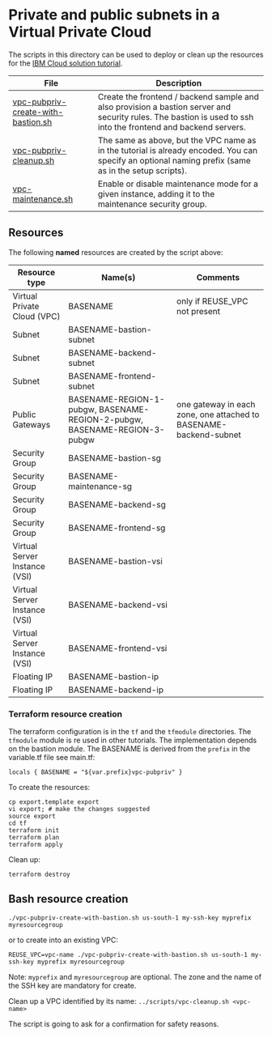 # Private and public subnets in a Virtual Private Cloud

The scripts in this directory can be used to deploy or clean up the resources for the [IBM Cloud solution tutorial](https://cloud.ibm.com/docs/tutorials?topic=solution-tutorials-vpc-public-app-private-backend#vpc-public-app-private-backend).

| File | Description |
| ---- | ----------- |
| [vpc-pubpriv-create-with-bastion.sh](vpc-pubpriv-create-with-bastion.sh) | Create the frontend / backend sample and also provision a bastion server and security rules. The bastion is used to ssh into the frontend and backend servers. |
| [vpc-pubpriv-cleanup.sh](vpc-pubpriv-cleanup.sh) | The same as above, but the VPC name as in the tutorial is already encoded. You can specify an optional naming prefix (same as in the setup scripts). |
| [vpc-maintenance.sh](vpc-maintenance.sh) | Enable or disable maintenance mode for a given instance, adding it to the maintenance security group. |

## Resources

The following **named** resources are created by the script above:

| Resource type| Name(s) | Comments |
|--------------|------|----------|
| Virtual Private Cloud (VPC) | BASENAME | only if REUSE_VPC not present |
| Subnet | BASENAME-bastion-subnet|  |
| Subnet | BASENAME-backend-subnet| |
| Subnet | BASENAME-frontend-subnet| |
| Public Gateways | BASENAME-REGION-1-pubgw, BASENAME-REGION-2-pubgw, BASENAME-REGION-3-pubgw | one gateway in each zone,   one attached to BASENAME-backend-subnet |
| Security Group | BASENAME-bastion-sg | |
| Security Group | BASENAME-maintenance-sg | |
| Security Group | BASENAME-backend-sg | |
| Security Group | BASENAME-frontend-sg | |
| Virtual Server Instance (VSI) | BASENAME-bastion-vsi | |
| Virtual Server Instance (VSI) | BASENAME-backend-vsi | |
| Virtual Server Instance (VSI) | BASENAME-frontend-vsi | |
| Floating IP | BASENAME-bastion-ip | |
| Floating IP | BASENAME-backend-ip | |

### Terraform resource creation
The terraform configuration is in the `tf` and the `tfmodule` directories. The `tfmodule` module is re used in other tutorials.  The implementation depends on the bastion module. The BASENAME is derived from the `prefix` in the variable.tf file see main.tf:
```
locals { BASENAME = "${var.prefix}vpc-pubpriv" }
```

To create the resources:

```
cp export.template export
vi export; # make the changes suggested
source export
cd tf
terraform init
terraform plan
terraform apply
```

Clean up:
```
terraform destroy
```

## Bash resource creation

`./vpc-pubpriv-create-with-bastion.sh us-south-1 my-ssh-key myprefix myresourcegroup`

or to create into an existing VPC:

`REUSE_VPC=vpc-name ./vpc-pubpriv-create-with-bastion.sh us-south-1 my-ssh-key myprefix myresourcegroup`

Note: `myprefix` and `myresourcegroup` are optional. The zone and the name of the SSH key are mandatory for create.



Clean up a VPC identified by its name:
`../scripts/vpc-cleanup.sh <vpc-name>`

The script is going to ask for a confirmation for safety reasons.
